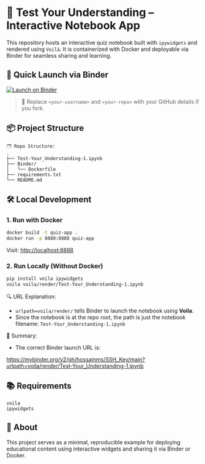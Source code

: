 # 🧪 Test Your Understanding – Interactive Notebook App

This repository hosts an interactive quiz notebook built with `ipywidgets` and rendered using `Voilà`. It is containerized with Docker and deployable via Binder for seamless sharing and learning.

## 🚀 Quick Launch via Binder

[![Launch on Binder](https://mybinder.org/badge_logo.svg)](https://mybinder.org/v2/gh/<your-username>/<your-repo>/main?urlpath=voila/render/voila/render/Test-Your_Understanding-1.ipynb)

> 🔗 Replace `<your-username>` and `<your-repo>` with your GitHub details if you fork.

## 📦 Project Structure

```
🗂️ Repo Structure:
.
├── Test-Your_Understanding-1.ipynb
├── Binder/
│   └── Dockerfile
├── requirements.txt
└── README.md
```

## 🛠️ Local Development

### 1. Run with Docker
```bash
docker build -t quiz-app .
docker run -p 8888:8888 quiz-app
```
Visit: [http://localhost:8888](http://localhost:8888)

### 2. Run Locally (Without Docker)
```bash
pip install voila ipywidgets
voila voila/render/Test-Your_Understanding-1.ipynb
```
🔍 URL Explanation:

- `urlpath=voila/render/` tells Binder to launch the notebook using **Voila**.
- Since the notebook is at the repo root, the path is just the notebook filename:
  `Test-Your_Understanding-1.ipynb`

📌 Summary:

- The correct Binder launch URL is:
  
https://mybinder.org/v2/gh/hossainms/SSH_Key/main?urlpath=voila/render/Test-Your_Understanding-1.ipynb

## 📚 Requirements

```
voila
ipywidgets
```

## 📖 About

This project serves as a minimal, reproducible example for deploying educational content using interactive widgets and sharing it via Binder or Docker.
